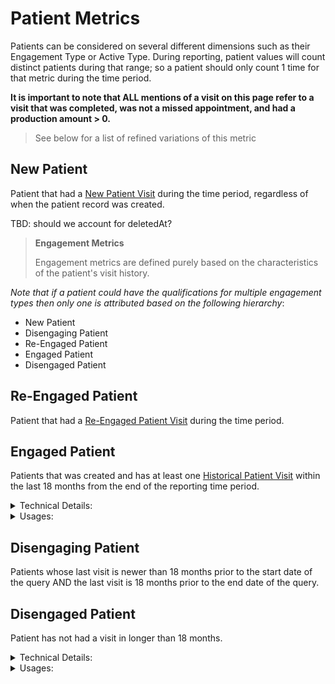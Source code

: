 # Patient Metrics

Patients can be considered on several different dimensions such as their Engagement Type or Active Type. During reporting, patient values will count distinct patients during that range; so a patient should only count 1 time for that metric during the time period. 

**It is important to note that ALL mentions of a visit on this page refer to a visit that was completed, was not a missed appointment, and had a production amount > 0.**

> See below for a list of refined variations of this metric

## New Patient
Patient that had a [New Patient Visit](/CareCru/analytics-service/wiki/Visits#new-patient-visits) during the time period, regardless of when the patient record was created.

TBD: should we account for deletedAt?

> **Engagement Metrics**
> 
> Engagement metrics are defined purely based on the characteristics of the patient's visit history. 

_Note that if a patient could have the qualifications for multiple engagement types then only one is attributed based on the following hierarchy_:
* New Patient
* Disengaging Patient 
* Re-Engaged Patient
* Engaged Patient
* Disengaged Patient

## Re-Engaged Patient
Patient that had a [Re-Engaged Patient Visit](/CareCru/analytics-service/wiki/Visits#re-engaged-patient-visits) during the time period.

## Engaged Patient
Patients that was created and has at least one [Historical Patient Visit](/CareCru/analytics-service/wiki/Visits#historical-patient-visits) within the last 18 months from the end of the reporting time period.

<details>
<summary>Technical Details:</summary>

* DeliveredProcedure
  * SPS TODO
  * uses COUNT( DISTINCT patientId )
  * see [Historical Production](#historical-production)
  * procedureCode NOT IN `MissedAppointmentCodes` (defined below)
  * totalAmount > 0
* Patient
  * note: status can be Active or Inactive
  * note: deletedAt can be set
* AccountConfiguration
  * APPOINTMENT_MISSED_CUSTOM_KEY for the accountId defines the values identified as `MissedAppointmentCodes`
</details>

<details>
  <summary>Usages:</summary>

### Dashboard
### Reporting

</details>

## Disengaging Patient
Patients whose last visit is newer than 18 months prior to the start date of the query AND the last visit is 18 months prior to the end date of the query.

## Disengaged Patient
Patient has not had a visit in longer than 18 months.

<details>
<summary>Technical Details:</summary>

* see [Historical Patient Visits](#historical-patient-visits)
* DeliveredProcedure
  * see [Today's Completed Production](#todays-completed-production)
</details>

<details>
  <summary>Usages:</summary>

#### Dashboard
#### Reporting

</details>

